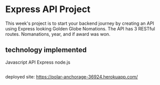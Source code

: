 # Express API Project

This week's project is to start your backend journey by creating an API using Express looking Golden Globe Nomations. The API has 3 RESTful routes. Nomanations, year, and if award was won.

## technology implemented

Javascript
API
Express
node.js

##

deployed site:
https://polar-anchorage-36924.herokuapp.com/
